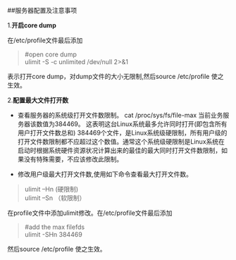##服务器配置及注意事项

1.**开启core dump**  

在/etc/profile文件最后添加
> \#open core dump  
> ulimit -S -c unlimited /dev/null 2>&1    

表示打开core dump，对dump文件的大小无限制,然后source /etc/profile 使之生效。

2.**配置最大文件打开数**

* 查看服务器的系统级打开文件数限制。
  cat /proc/sys/fs/file-max
当前业务服务器该数值为384469。
这表明这台Linux系统最多允许同时打开(即包含所有用户打开文件数总和) 384469个文件，是Linux系统级硬限制，所有用户级的打开文件数限制都不应超过这个数值。通常这个系统级硬限制是Linux系统在启动时根据系统硬件资源状况计算出来的最佳的最大同时打开文件数限制，如果没有特殊需要，不应该修改此限制。

* 修改用户级最大打开文件数,使用如下命令查看最大打开文件数。

 >  ulimit –Hn    (硬限制)  
 >  ulimit –Sn   （软限制）


在profile文件中添加ulimit修改。在/etc/profile文件最后添加  

 > \#add the max filefds  
 >  ulimit -SHn 384469

然后source /etc/profile 使之生效。



